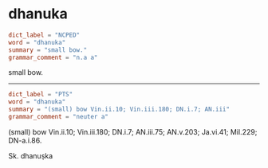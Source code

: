 # dhanuka

``` toml
dict_label = "NCPED"
word = "dhanuka"
summary = "small bow."
grammar_comment = "n.a a"
```

small bow.

--------------------

``` toml
dict_label = "PTS"
word = "dhanuka"
summary = "(small) bow Vin.ii.10; Vin.iii.180; DN.i.7; AN.iii"
grammar_comment = "neuter a"
```

(small) bow Vin.ii.10; Vin.iii.180; DN.i.7; AN.iii.75; AN.v.203; Ja.vi.41; Mil.229; DN\-a.i.86.

Sk. dhanuṣka

